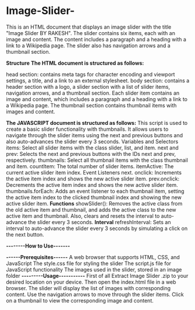 # Image-Slider-
This is an HTML document that displays an image slider with the title "Image Slider BY RAKESH". The slider contains six items, each with an image and content. The content includes a paragraph and a heading with a link to a Wikipedia page. The slider also has navigation arrows and a thumbnail section.




**Structure**
**The HTML document is structured as follows:**

head section: contains meta tags for character encoding and viewport settings, a title, and a link to an external stylesheet.
body section: contains a header section with a logo, a slider section with a list of slider items, navigation arrows, and a thumbnail section.
Each slider item contains an image and content, which includes a paragraph and a heading with a link to a Wikipedia page.
The thumbnail section contains thumbnail items with images and content.



**The JAVASCRIPT document is structured as follows:**
This script is used to create a basic slider functionality with thumbnails. It allows users to navigate through the slider items using the next and previous buttons and also auto-advances the slider every 3 seconds.
Variables and Selectors
items: Select all slider items with the class slider, list, and item.
next and prev: Selects the next and previous buttons with the IDs next and prev, respectively.
thumbnails: Select all thumbnail items with the class thumbnail and item.
countItem: The total number of slider items.
itemActive: The current active slider item index.
Event Listeners
next. onclick: Increments the active item index and shows the new active slider item.
prev.onclick: Decrements the active item index and shows the new active slider item.
thumbnails.forEach: Adds an event listener to each thumbnail item, setting the active item index to the clicked thumbnail index and showing the new active slider item.
**Functions**
showSlider(): Removes the active class from the old active item and thumbnail, and adds the active class to the new active item and thumbnail. Also, clears and resets the interval to auto-advance the slider every 3 seconds.
**Interval**
refreshInterval: Sets an interval to auto-advance the slider every 3 seconds by simulating a click on the next button.

**--------How to Use-------**

**------Prerequisites------**
A web browser that supports HTML, CSS, and JavaScript
The style.css file for styling the slider
The script.js file for JavaScript functionality
The images used in the slider, stored in an image folder
**---------Usage-----------**
First of all Extract Image Slider .zip to your desired location on your device. 
Then open the index.html file in a web browser.
The slider will display the list of images with corresponding content.
Use the navigation arrows to move through the slider items.
Click on a thumbnail to view the corresponding image and content.
